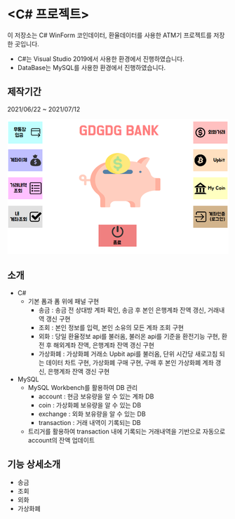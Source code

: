 # <C# 프로젝트>
이 저장소는 C# WinForm 코인데이터, 환율데이터를 사용한 ATM기 프로젝트를 저장한 곳입니다.
- C#는 Visual Studio 2019에서 사용한 환경에서 진행하였습니다.
- DataBase는 MySQL를 사용한 환경에서 진행하였습니다.   

## 제작기간
2021/06/22 ~ 2021/07/12

![img](C_Sharp-Project.png)

## 소개
- C#
    - 기본 폼과 폼 위에 패널 구현
        - 송금 : 송금 전 상대방 계좌 확인, 송금 후 본인 은행계좌 잔액 갱신, 거래내역 갱신 구현
        - 조회 : 본인 정보를 입력, 본인 소유의 모든 계좌 조회 구현
        - 외화 : 당일 환율정보 api를 불러옴, 불러온 api를 기준을 환전기능 구현, 환전 후 해외계좌 잔액, 은행계좌 잔액 갱신 구현
        - 가상화폐 : 가상화폐 거래소 Upbit api를 불러옴, 단위 시간당 새로고침 되는 데이터 차트 구현, 가상화폐 구매 구현, 구매 후 본인 가상화폐 계좌 갱신, 은행계좌 잔액 갱신 구현
- MySQL
    - MySQL Workbench를 활용하여 DB 관리
        - account : 현금 보유량을 알 수 있는 계좌 DB
        - coin : 가상화폐 보유량을 알 수 있는 DB
        - exchange : 외화 보유량을 알 수 있는 DB
        - transaction : 거래 내역이 기록되는 DB
    - 트리거를 활용하여 transaction 내에 기록되는 거래내역을 기반으로 자동으로 account의 잔액 업데이트

## 기능 상세소개
- 송금
- 조회
- 외화
- 가상화폐
